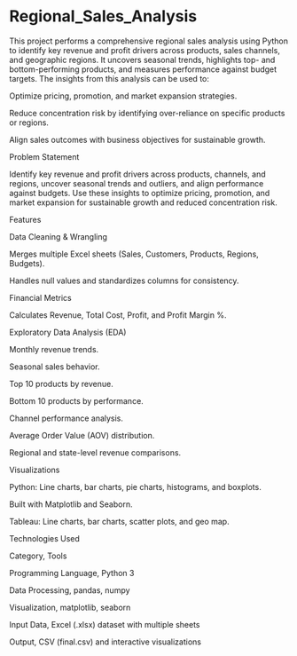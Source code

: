 # Regional_Sales_Analysis
This project performs a comprehensive regional sales analysis using Python to identify key revenue and profit drivers across products, sales channels, and geographic regions. It uncovers seasonal trends, highlights top- and bottom-performing products, and measures performance against budget targets. 
The insights from this analysis can be used to: 

Optimize pricing, promotion, and market expansion strategies. 

Reduce concentration risk by identifying over-reliance on specific products or regions. 

Align sales outcomes with business objectives for sustainable growth. 

 

Problem Statement 

Identify key revenue and profit drivers across products, channels, and regions, uncover seasonal trends and outliers, and align performance against budgets. Use these insights to optimize pricing, promotion, and market expansion for sustainable growth and reduced concentration risk. 

 

Features 

Data Cleaning & Wrangling 

Merges multiple Excel sheets (Sales, Customers, Products, Regions, Budgets). 

Handles null values and standardizes columns for consistency. 

Financial Metrics 

Calculates Revenue, Total Cost, Profit, and Profit Margin %. 

 

Exploratory Data Analysis (EDA) 

Monthly revenue trends. 

Seasonal sales behavior. 

Top 10 products by revenue. 

Bottom 10 products by performance. 

Channel performance analysis. 

Average Order Value (AOV) distribution. 

Regional and state-level revenue comparisons. 

Visualizations 

Python: Line charts, bar charts, pie charts, histograms, and boxplots. 

Built with Matplotlib and Seaborn. 

Tableau: Line charts, bar charts, scatter plots, and geo map. 

 

Technologies Used 

Category, Tools 

Programming Language, Python 3 

Data Processing, pandas, numpy 

Visualization, matplotlib, seaborn 

Input Data, Excel (.xlsx) dataset with multiple sheets 

Output, CSV (final.csv) and interactive visualizations 
